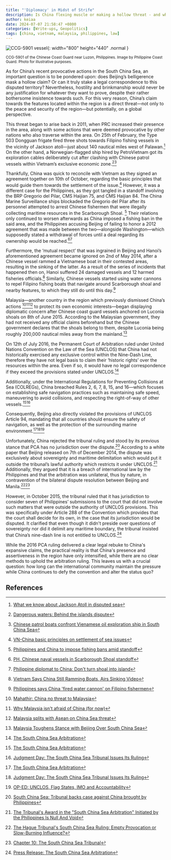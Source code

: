 ```yaml
---
title: "'Diplomacy' in Midst of Strife"
description: Is China flexing muscle or making a hollow threat - and why should you care?
author: keiaa
date: 2024-07-07 21:58:47 +0800
categories: [Write-ups, Geopolitics]
tags: [china, vietnam, malaysia, philippines, law]
---
```


![CCG-5901 vessel](https://upload.wikimedia.org/wikipedia/commons/1/1e/CCG_5901_PCG_photo_%28cropped%29.jpg){: width="800" height="440" .normal }

<sup>CCG-5901 of the Chinese Coast Guard near Luzon, Philippines. Image by Philippine Coast Guard. Photo for illustrative purposes.</sup>

As for China’s recent provocative actions in the South China Sea, an important question is to be pondered upon: does Beijing’s belligerence mask a hollow claim? Or can it truly stake a legal correspondence to this disputed territory? Nevertheless, hostility and brinkmanship would never be any justification for whatever they want to prove, despite their rather bothersome insistence towards such. For this very reason, China’s claim towards the features located within the region is a direct threat—not only to the peace and security of the region—but potentially, on a global perspective.

This threat began to arise back in 2011, when PRC increased their presence in the area, along with some actions that were deemed provocative by other nations who also traverse within the area. On 25th of February, the Type 503 Dongguan frigate fired three shots towards Filipino fishing vessels in the vicinity of Jackson atoll—just about 140 nautical miles west of Palawan.[^footnote] On the other hand, a Norwegian-flagged ship hired by PetroVietnam got its exploration cables deliberately cut after clashing with Chinese patrol vessels within Vietnam’s exclusive economic zone.[^fn-nth-2][^fn-nth-3]

Thankfully, China was quick to reconcile with Vietnam as they signed an agreement together on 10th of October, regarding the basic principles that would guide them towards the settlement of the issue.[^fn-nth-4] However, it was a different case for the Philippines, as they got tangled in a standoff involving the BRP Gregorio del Pilar, CMS Haijian 75, and CMS Haijian 84. The China Marine Surveillance ships blockaded the Gregorio del Pilar after its personnel attempted to arrest Chinese fishermen that were illegally collecting maritime resources in the Scarborough Shoal. [^fn-nth-5] Their relations only continued to worsen afterwards as China imposed a fishing ban in the said area, and the Philippines accusing Beijing of failing to honor a 2012 agreement that was made between the two—alongside Washington—which supposedly stated a withdrawal of forces until a deal regarding its ownership would be reached.[^fn-nth-6][^fn-nth-7]

Furthermore, the ‘mutual respect’ that was ingrained in Beijing and Hanoi’s aforementioned agreement became ignored on 2nd of May 2014, after a Chinese vessel rammed a Vietnamese boat in their contested areas, resulting in the sinking of the latter. As a result of the series of incidents that happened then on, Hanoi suffered 24 damaged vessels and 12 harmed fisheries officials.[^fn-nth-8] Similarly, Chinese vessels started using water cannons to repel Filipino fishing boats that navigate around Scarborough shoal and nearby features, to which they still do until this day.[^fn-nth-9]

Malaysia—another country in the region which previously dismissed China’s actions [^fn-nth-10][^fn-nth-11][^fn-nth-12] to protect its own economic interests—began displaying diplomatic concern after Chinese coast guard vessels anchored on Luconia shoals on 8th of June 2015. According to the Malaysian government, they had not received any official claims beforehand but the Chinese government declares that the shoals belong to them, despite Luconia being roughly 200,000 nautical miles away from the mainland.[^fn-nth-13]

On 12th of July 2016, the Permanent Court of Arbitration ruled under United Nations Convention on the Law of the Sea (UNCLOS) that China had not historically exercised any exclusive control within the Nine-Dash Line, therefore they have not legal basis to claim their ‘historic rights’ over the resources within the area. Even if so, it would have no legal correspondence if they exceed the provisions stated under UNCLOS.[^fn-nth-14]

Additionally, under the International Regulations for Preventing Collisions at Sea (COLREGs), China breached Rules 2, 6, 7, 8, 15, and 16—which focuses on establishing safe navigation practices such as maintaining safe speed, maneuvering to avoid collisions, and respecting the right-of-way of other vessels.[^fn-nth-14][^fn-nth-15]

Consequently, Beijing also directly violated the provisions of UNCLOS Article 94, mandating that all countries should ensure the safety of navigation, as well as the protection of the surrounding marine environment.[^fn-nth-14][^fn-nth-15][^fn-nth-16]

Unfortunately, China rejected the tribunal ruling and stood by its previous stance that PCA has no jurisdiction over the dispute.[^fn-nth-17] According to a white paper that Beijing released on 7th of December 2014, the dispute was exclusively about sovereignty and maritime delimitation which would put it outside the tribunal’s lawful authority which restricts it under UNCLOS.[^fn-nth-18] Additionally, they argued that it is a breach of international law by the Philippines and that the arbitration was unilateral, thus by nature, in contravention of the bilateral dispute resolution between Beijing and Manila.[^fn-nth-19][^fn-nth-20]

However, in October 2015, the tribunal ruled that it has jurisdiction to consider seven of Philippines’ submissions to the court that did not involve such matters that were outside the authority of UNCLOS provisions. This was specifically under Article 288 of the Convention which provides that the court shall decide for its own, in the case that its jurisdiction would be disputed. It clarified that even though it didn't preside over questions of sovereignty nor did it delimit any maritime boundary, the tribunal insisted that China’s nine-dash line is not entitled to UNCLOS.[^fn-nth-21]

While the 2016 PCA ruling delivered a clear legal rebuke to China's expansive claims, the practical reality is that China's presence and assertiveness in the region have only intensified, while there are no clear methods to uphold the arbitration ruling. This leaves us with a crucial question: how long can the international community maintain the pressure while China continues to defy the convention and alter the status quo?

## References

[^footnote]: [What we know about Jackson Atoll in disputed sea](https://www.philstar.com/news-commentary/2016/03/02/1558763/what-we-know-about-jackson-atoll-disputed-sea)
[^fn-nth-2]: [Dangerous waters: Behind the islands dispute](https://edition.cnn.com/2012/09/24/world/asia/china-japan-dispute-explainer/index.html)
[^fn-nth-3]: [Chinese patrol boats confront Vienamese oil exploration ship in South China Sea](https://www.wsws.org/en/articles/2011/05/chin-m31.html)
[^fn-nth-4]: [VN-China basic principles on settlement of sea issues](https://vietnamembassy-usa.org/news/2011/10/vn-china-basic-principles-settlement-sea-issues)
[^fn-nth-5]: [Philippines and China to impose fishing bans amid standoff](https://www.telegraph.co.uk/news/worldnews/asia/china/9264697/Philippines-and-China-to-impose-fishing-bans-amid-standoff.html)
[^fn-nth-6]: [PH, Chinese naval vessels in Scarborough Shoal standoff](https://globalnation.inquirer.net/32341/ph-chinese-naval-vessels-in-scarborough-shoal-standoff)
[^fn-nth-7]: [Philippine diplomat to China: Don't turn shoal into island](https://www.philstar.com/headlines/2016/04/12/1572446/philippine-diplomat-china-dont-turn-shoal-island)
[^fn-nth-8]: [Vietnam Says China Still Ramming Boats, Airs Sinking Video](https://www.bloomberg.com/news/articles/2014-06-05/vietnam-says-china-still-harassing-boats-shows-video-of-sinking)
[^fn-nth-9]: [Philippines says China 'fired water cannon' on Filipino fishermen](https://www.bbc.com/news/world-asia-26320383)
[^fn-nth-10]: [Mahathir: China no threat to Malaysia](https://web.archive.org/web/20100430165347/http://biz.thestar.com.my/news/story.asp?file=%2F2010%2F4%2F27%2Fbusiness%2F6136931&sec=business)
[^fn-nth-11]: [Why Malaysia isn't afraid of China (for now)](https://www.aspistrategist.org.au/why-malaysia-isnt-afraid-of-china-for-now/)
[^fn-nth-12]: [Malaysia splits with Asean on China Sea threat](https://web.archive.org/web/20140517153540/http://www.businessmirror.com.ph/index.php/en/news/world/18640-malaysia-splits-with-asean-on-china-sea-threat)
[^fn-nth-13]: [Malaysia Toughens Stance with Beijing Over South China Sea](https://www.wsj.com/articles/malaysia-toughens-stance-with-beijing-over-south-china-sea-1433764608)
[^fn-nth-14]: [The South China Sea Arbitration](https://web.archive.org/web/20201223192935/https://pca-cpa.org/en/cases/7/)
[^fn-nth-15]: [Judgment Day: The South China Sea Tribunal Issues Its Ruling](https://amti.csis.org/arbitration-ruling-analysis/?lang=vi)
[^fn-nth-16]: [OP-ED: UNCLOS, Flag States, IMO and Accountability](https://www.humanrightsatsea.org/news/op-ed-unclos-flag-states-imo-and-accountability)
[^fn-nth-17]: [South China Sea: Tribunal backs case against China brought by Philippines](https://web.archive.org/web/20180629231239/https://www.bbc.com/news/world-asia-china-36771749)
[^fn-nth-18]: [The Tribunal's Award in the "South China Sea Arbitration" Initiated by the Philippines Is Null And Void](https://web.archive.org/web/20160822045942/http://www.csil.cn/News/Detail.aspx?AId=201)
[^fn-nth-19]: [The Hague Tribunal's South China Sea Ruling: Empty Provocation or Slow-Burning Influence?](https://www.cfr.org/councilofcouncils/global-memos/hague-tribunals-south-china-sea-ruling-empty-provocation-or-slow-burning-influence)
[^fn-nth-20]: [Chapter 10: The South China Sea Tribunal](https://sites.tufts.edu/lawofthesea/chapter-ten/)
[^fn-nth-21]: [Press Release: The South China Sea Arbitration](https://pcacases.com/web/sendAttach/1801)
